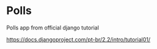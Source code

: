 # Polls

Polls app from official django tutorial

https://docs.djangoproject.com/pt-br/2.2/intro/tutorial01/